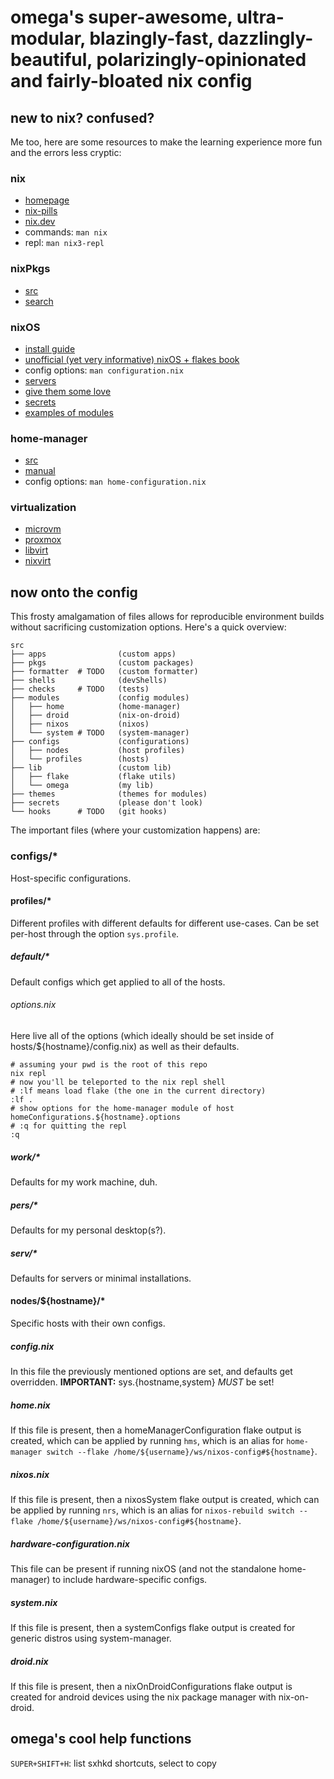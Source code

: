 # omega's super-awesome, ultra-modular, blazingly-fast, dazzlingly-beautiful, polarizingly-opinionated and fairly-bloated nix config

## new to nix? confused?

Me too, here are some resources to make the learning experience more fun and the errors less cryptic:

### nix

- [homepage](https://nixos.org/)
- [nix-pills](https://nixos.org/guides/nix-pills/)
- [nix.dev](https://nix.dev/manual/nix/2.23/introduction)
- commands: `man nix`
- repl: `man nix3-repl`

### nixPkgs

- [src](https://github.com/NixOS/nixpkgs)
- [search](https://search.nixos.org/packages)

### nixOS

- [install guide](https://nixos.org/manual/nixos/stable/#sec-installation)
- [unofficial (yet very informative) nixOS + flakes book](https://nixos-and-flakes.thiscute.world/)
- config options: `man configuration.nix`
- [servers](https://sidhion.com/blog/posts/nixos_server_issues/)
- [give them some love](https://aldoborrero.com/posts/2023/01/15/setting-up-my-machines-nix-style/)
- [secrets](https://lgug2z.com/articles/handling-secrets-in-nixos-an-overview/)
- [examples of modules](https://github.com/NuschtOS/nixos-modules)

### home-manager

- [src](https://github.com/nix-community/home-manager)
- [manual](https://nix-community.github.io/home-manager/)
- config options: `man home-configuration.nix`

### virtualization

- [microvm](https://github.com/astro/microvm.nix)
- [proxmox](https://github.com/SaumonNet/proxmox-nixos)
- [libvirt](https://nixos.wiki/wiki/Libvirt)
- [nixvirt](https://github.com/AshleyYakeley/NixVirt)

## now onto the config

This frosty amalgamation of files allows for reproducible environment builds without sacrificing customization options. Here's a quick overview:

```
src
├── apps                (custom apps)
├── pkgs                (custom packages)
├── formatter  # TODO   (custom formatter)
├── shells              (devShells)
├── checks     # TODO   (tests)
├── modules             (config modules)
│   ├── home            (home-manager)
│   ├── droid           (nix-on-droid)
│   ├── nixos           (nixos)
│   └── system # TODO   (system-manager)
├── configs             (configurations)
│   ├── nodes           (host profiles)
│   └── profiles        (hosts)
├── lib                 (custom lib)
│   ├── flake           (flake utils)
│   └── omega           (my lib)
├── themes              (themes for modules)
├── secrets             (please don't look)
└── hooks      # TODO   (git hooks)
```

The important files (where your customization happens) are:

### configs/\*

Host-specific configurations.

#### profiles/\*

Different profiles with different defaults for different use-cases. Can be set per-host through the option `sys.profile`.

##### default/\*

Default configs which get applied to all of the hosts.

###### options.nix

Here live all of the options (which ideally should be set inside of hosts/${hostname}/config.nix) as well as their defaults.

```
# assuming your pwd is the root of this repo
nix repl
# now you'll be teleported to the nix repl shell
# :lf means load flake (the one in the current directory)
:lf .
# show options for the home-manager module of host
homeConfigurations.${hostname}.options
# :q for quitting the repl
:q
```

##### work/\*

Defaults for my work machine, duh.

##### pers/\*

Defaults for my personal desktop(s?).

##### serv/\*

Defaults for servers or minimal installations.

#### nodes/${hostname}/\*

Specific hosts with their own configs.

##### config.nix

In this file the previously mentioned options are set, and defaults get overridden.
**IMPORTANT:** sys.{hostname,system} _MUST_ be set!

##### home.nix

If this file is present, then a homeManagerConfiguration flake output is created, which can be applied by running `hms`, which is an alias for `home-manager switch --flake /home/${username}/ws/nixos-config#${hostname}`.

##### nixos.nix

If this file is present, then a nixosSystem flake output is created, which can be applied by running `nrs`, which is an alias for `nixos-rebuild switch --flake /home/${username}/ws/nixos-config#${hostname}`.

##### hardware-configuration.nix

This file can be present if running nixOS (and not the standalone home-manager) to include hardware-specific configs.

##### system.nix

If this file is present, then a systemConfigs flake output is created for generic distros using system-manager.

##### droid.nix

If this file is present, then a nixOnDroidConfigurations flake output is created for android devices using the nix package manager with nix-on-droid.

## omega's cool help functions

`SUPER+SHIFT+H`: list sxhkd shortcuts, select to copy
